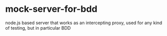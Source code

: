 mock-server-for-bdd
===================

node.js based server that works as an intercepting proxy, used for any kind of testing, but in particular BDD
